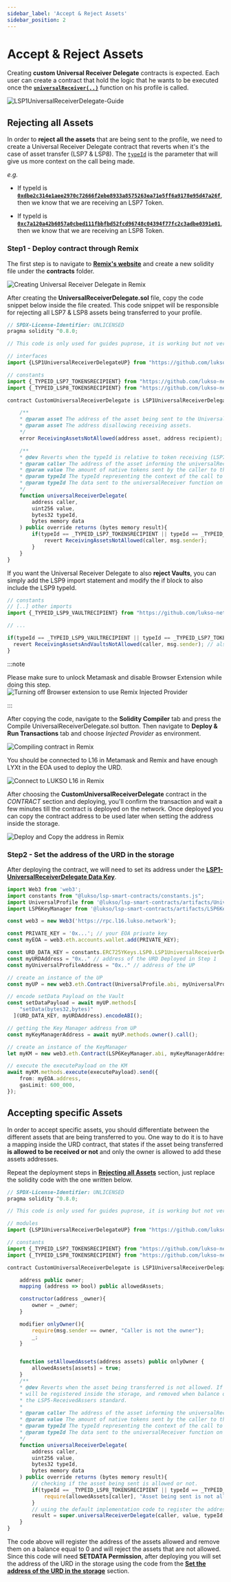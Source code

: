 ```yaml
---
sidebar_label: 'Accept & Reject Assets'
sidebar_position: 2
---
```


# Accept & Reject Assets

Creating **custom Universal Receiver Delegate** contracts is expected. Each user can create a contract that hold the logic that he wants to be executed once the **[`universalReceiver(..)`](../../standards/smart-contracts/lsp0-erc725-account.md#universalreceiver)** function on his profile is called. 

![LSP1UniversalReceiverDelegate-Guide](/img/guides/UniversalReceiverDelegate-Guide.jpeg)

## Rejecting all Assets

In order to **reject all the assets** that are being sent to the profile, we need to create a Universal Receiver Delegate contract that reverts when it's the case of asset transfer (LSP7 & LSP8). The [`typeId`](../../standards//smart-contracts/lsp0-erc725-account.md#universalreceiver) is the parameter that will give us more context on the call being made.


*e.g.*
- If typeId is **[`0xdbe2c314e1aee2970c72666f2ebe8933a8575263ea71e5ff6a9178e95d47a26f`](https://github.com/lukso-network/lsp-smart-contracts/blob/develop/contracts/LSP7DigitalAsset/LSP7Constants.sol#L13)**, then we know that we are receiving an LSP7 Token.

- If typeId is **[`0xc7a120a42b6057a0cbed111fbbfbd52fcd96748c04394f77fc2c3adbe0391e01`](https://github.com/lukso-network/lsp-smart-contracts/blob/develop/contracts/LSP8IdentifiableDigitalAsset/LSP8Constants.sol#L21)**, then we know that we are receiving an LSP8 Token.



### Step1 - Deploy contract through Remix

The first step is to navigate to **[Remix's website](https://remix.ethereum.org/)** and create a new solidity file under the **contracts** folder.

![Creating Universal Receiver Delegate in Remix](/img/guides/remix-creating-file.jpeg)

After creating the **UniversalReceiverDelegate.sol** file, copy the code snippet below inside the file created. This code snippet will be responsible for rejecting all LSP7 & LSP8 assets being transferred to your profile.

```js title="Solidity Code snippet of the URD that reject all assets"
// SPDX-License-Identifier: UNLICENSED
pragma solidity ^0.8.0;

// This code is only used for guides puprose, it is working but not verified nor audited.

// interfaces
import {LSP1UniversalReceiverDelegateUP} from "https://github.com/lukso-network/lsp-smart-contracts/blob/v0.6.2/contracts/LSP1UniversalReceiver/LSP1UniversalReceiverDelegateUP/LSP1UniversalReceiverDelegateUP.sol";

// constants
import {_TYPEID_LSP7_TOKENSRECIPIENT} from "https://github.com/lukso-network/lsp-smart-contracts/blob/v0.6.2/contracts/LSP7DigitalAsset/LSP7Constants.sol";
import {_TYPEID_LSP8_TOKENSRECIPIENT} from "https://github.com/lukso-network/lsp-smart-contracts/blob/v0.6.2/contracts/LSP8IdentifiableDigitalAsset/LSP8Constants.sol";

contract CustomUniversalReceiverDelegate is LSP1UniversalReceiverDelegateUP  {

    /**
    * @param asset The address of the asset being sent to the UniversalProfile.
    * @param asset The address disallowing receiving assets.
    */
    error ReceivingAssetsNotAllowed(address asset, address recipient);

    /**
    * @dev Reverts when the typeId is relative to token receiving (LSP7 & LSP8) 
    * @param caller The address of the asset informing the universalReceiver function on he UniversalProfile.
    * @param value The amount of native tokens sent by the caller to the universalReceiver function on he UniversalProfile.
    * @param typeId The typeId representing the context of the call to the universalReceiver function on he UniversalProfile.
    * @param typeId The data sent to the universalReceiver function on he UniversalProfile.
    */
    function universalReceiverDelegate(
        address caller,
        uint256 value,
        bytes32 typeId,
        bytes memory data
    ) public override returns (bytes memory result){
        if(typeId == _TYPEID_LSP7_TOKENSRECIPIENT || typeId == _TYPEID_LSP8_TOKENSRECIPIENT){
            revert ReceivingAssetsNotAllowed(caller, msg.sender);
        }
    }
}

```

If you want the Universal Receiver Delegate to also **reject Vaults**, you can simply add the LSP9 import statement and modify the if block to also include the LSP9 typeId.


```js 
// constants
// [..] other imports
import {_TYPEID_LSP9_VAULTRECIPIENT} from "https://github.com/lukso-network/lsp-smart-contracts/blob/v0.6.2/contracts/LSP9Vault/LSP9Constants.sol";

// ...

if(typeId == _TYPEID_LSP9_VAULTRECIPIENT || typeId == _TYPEID_LSP7_TOKENSRECIPIENT || typeId == _TYPEID_LSP8_TOKENSRECIPIENT){
  revert ReceivingAssetsAndVaultsNotAllowed(caller, msg.sender); // also needs to be changed in the error reference
}
```

:::note

Please make sure to unlock Metamask and disable Browser Extension while doing this step.
![Turning off Browser extension to use Remix Injected Provider](/img/guides/turn-off-browser-extension.jpeg)

:::

After copying the code, navigate to the **Solidity Compiler** tab and press the Compile UniversalReceiverDelegate.sol button. Then navigate to **Deploy & Run Transactions** tab and choose _Injected Provider_ as environment.


![Compiling contract in Remix](/img/guides/remix-compiling-contract.jpeg)

You should be connected to L16 in Metamask and Remix and have enough LYXt in the EOA used to deploy the URD.

![Connect to LUKSO L16 in Remix](/img/guides/remox-connect-l16.jpeg)

After choosing the **CustomUniversalReceiverDelegate** contract in the *CONTRACT* section and deploying, you'll confirm the transaction and wait a few minutes till the contract is deployed on the network. Once deployed you can copy the contract address to be used later when setting the address inside the storage.

![Deploy and Copy the address in Remix](/img/guides/remix-deploy-copy-address.jpeg)


### Step2 - Set the address of the URD in the storage

After deploying the contract, we will need to set its address under the **[LSP1-UniversalReceiverDelegate Data Key](../../standards/generic-standards/lsp1-universal-receiver.md#extension)**.

```typescript title="Setting address of the URD in the storage"
import Web3 from 'web3';
import constants from "@lukso/lsp-smart-contracts/constants.js";
import UniversalProfile from '@lukso/lsp-smart-contracts/artifacts/UniversalProfile.json';
import LSP6KeyManager from '@lukso/lsp-smart-contracts/artifacts/LSP6KeyManager.json';

const web3 = new Web3('https://rpc.l16.lukso.network');

const PRIVATE_KEY = '0x...'; // your EOA private key
const myEOA = web3.eth.accounts.wallet.add(PRIVATE_KEY);

const URD_DATA_KEY = constants.ERC725YKeys.LSP0.LSP1UniversalReceiverDelegate;
const myURDAddress = "0x.." // address of the URD Deployed in Step 1
const myUniversalProfileAddress = "0x.." // address of the UP

// create an instance of the UP
const myUP = new web3.eth.Contract(UniversalProfile.abi, myUniversalProfileAddress);

// encode setData Payload on the Vault
const setDataPayload = await myUP.methods[
    "setData(bytes32,bytes)"
  ](URD_DATA_KEY, myURDAddress).encodeABI(); 

// getting the Key Manager address from UP
const myKeyManagerAddress = await myUP.methods.owner().call();

// create an instance of the KeyManager
let myKM = new web3.eth.Contract(LSP6KeyManager.abi, myKeyManagerAddress);

// execute the executePayload on the KM
await myKM.methods.execute(executePayload).send({
    from: myEOA.address,
    gasLimit: 600_000,
});
```

## Accepting specific Assets

In order to accept specific assets, you should differentiate between the different assets that are being transferred to you. One way to do it is to have a mapping inside the URD contract, that states if the asset being transferred **is allowed to be received or not** and only the owner is allowed to add these assets addresses.

Repeat the deployment steps in **[Rejecting all Assets](#rejecting-all-assets)** section, just replace the solidity code with the one written below. 

```js title="Solidity Code snippet of the Custom URD that accept specific assets"
// SPDX-License-Identifier: UNLICENSED
pragma solidity ^0.8.0;

// This code is only used for guides puprose, it is working but not verified nor audited.

// modules
import {LSP1UniversalReceiverDelegateUP} from "https://github.com/lukso-network/lsp-smart-contracts/blob/v0.6.2/contracts/LSP1UniversalReceiver/LSP1UniversalReceiverDelegateUP/LSP1UniversalReceiverDelegateUP.sol";

// constants
import {_TYPEID_LSP7_TOKENSRECIPIENT} from "https://github.com/lukso-network/lsp-smart-contracts/blob/v0.6.2/contracts/LSP7DigitalAsset/LSP7Constants.sol";
import {_TYPEID_LSP8_TOKENSRECIPIENT} from "https://github.com/lukso-network/lsp-smart-contracts/blob/v0.6.2/contracts/LSP8IdentifiableDigitalAsset/LSP8Constants.sol";

contract CustomUniversalReceiverDelegate is LSP1UniversalReceiverDelegateUP  {

    address public owner;
    mapping (address => bool) public allowedAssets;

    constructor(address _owner){
        owner = _owner;
    }

    modifier onlyOwner(){
        require(msg.sender == owner, "Caller is not the owner");
        _;
    }


    function setAllowedAssets(address assets) public onlyOwner {
        allowedAssets[assets] = true;
    }
    /**
    * @dev Reverts when the asset being transferred is not allowed. If allowed, the address of the asset
    * will be registered inside the storage, and removed when balance of the asset equal 0, according to
    * the LSP5-ReceivedAssers standard.
    *
    * @param caller The address of the asset informing the universalReceiver function on he UniversalProfile.
    * @param value The amount of native tokens sent by the caller to the universalReceiver function on he UniversalProfile.
    * @param typeId The typeId representing the context of the call to the universalReceiver function on he UniversalProfile.
    * @param typeId The data sent to the universalReceiver function on he UniversalProfile.
    */
    function universalReceiverDelegate(
        address caller,
        uint256 value,
        bytes32 typeId,
        bytes memory data
    ) public override returns (bytes memory result){
        // checking if the asset being sent is allowed or not.
        if(typeId == _TYPEID_LSP8_TOKENSRECIPIENT || typeId == _TYPEID_LSP7_TOKENSRECIPIENT){
            require(allowedAssets[caller], "Asset being sent is not allowed to be received");
        }
        // using the default implementation code to register the address of assets received
        result = super.universalReceiverDelegate(caller, value, typeId, data);
    }
}
```

The code above will register the address of the assets allowed and remove them on a balance equal to 0 and will reject the assets that are not allowed. Since this code will need **SETDATA Permission**, after deploying you will set the address of the URD in the storage using the code from the **[Set the address of the URD in the storage](./set-default-implementation.md#set-the-address-of-the-urd-in-the-storage)** section.
